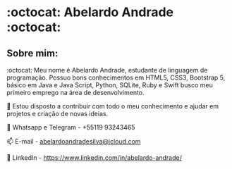 #     :octocat: Abelardo Andrade :octocat:
##                                       Sobre mim:

:octocat: Meu nome é Abelardo Andrade, estudante de linguagem de programação. Possuo bons conhecimentos em HTML5, CSS3, Bootstrap 5, básico em Java e Java Script, Python, SQLite, Ruby e Swift busco meu primeiro emprego na área de desenvolvimento.

:key: Estou disposto a contribuir com todo o meu conhecimento e ajudar em projetos e criação de novas ideias.

:iphone: Whatsapp e Telegram - +55119 93243465

:mailbox: E-mail - abelardoandradesilva@icloud.com

:link: LinkedIn - https://www.linkedin.com/in/abelardo-andrade/







